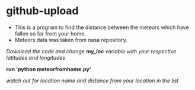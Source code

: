 # github-upload
- This is a program to find the distance between the meteors which have fallen so far from your home.
- Meteors data was taken from nasa repository.

*Download the code and change __my_loc__ variable with your respective latitudes and longitudes*

**run 'python meteorfromhome.py'**

_watch out for location name and distance from your location in the list_
